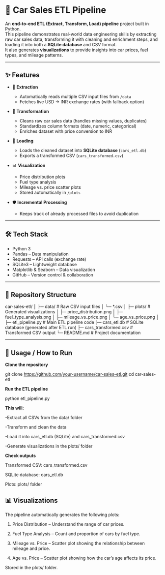 ﻿# 🚗 Car Sales ETL Pipeline

An **end-to-end ETL (Extract, Transform, Load) pipeline** project built in Python.  
This pipeline demonstrates real-world data engineering skills by extracting raw car sales data, transforming it with cleaning and enrichment steps, and loading it into both a **SQLite database** and CSV format.  
It also generates **visualizations** to provide insights into car prices, fuel types, and mileage patterns.

---

## ✨ Features
- 🔄 **Extraction**
  - Automatically reads multiple CSV input files from `/data`
  - Fetches live USD → INR exchange rates (with fallback option)

- 🧹 **Transformation**
  - Cleans raw car sales data (handles missing values, duplicates)
  - Standardizes column formats (date, numeric, categorical)
  - Enriches dataset with price conversion to INR

- 💾 **Loading**
  - Loads the cleaned dataset into **SQLite database** (`cars_etl.db`)
  - Exports a transformed CSV (`cars_transformed.csv`)

- 📊 **Visualization**
  - Price distribution plots
  - Fuel type analysis
  - Mileage vs. price scatter plots
  - Stored automatically in `/plots`

- 🛡 **Incremental Processing**
  - Keeps track of already processed files to avoid duplication

---

## 🛠 Tech Stack
- Python 3  
- Pandas – Data manipulation  
- Requests – API calls (exchange rate)  
- SQLite3 – Lightweight database  
- Matplotlib & Seaborn – Data visualization  
- GitHub – Version control & collaboration  

---

## 📂 Repository Structure
car-sales-etl/
│
├─ data/                  # Raw CSV input files
│   └─ *.csv
│
├─ plots/                 # Generated visualizations
│   ├─ price_distribution.png
│   ├─ fuel_type_analysis.png
│   ├─ mileage_vs_price.png
│   └─ age_vs_price.png
│
├─ etl_pipeline.py        # Main ETL pipeline code
├─ cars_etl.db            # SQLite database (generated after ETL run)
├─ cars_transformed.csv   # Transformed CSV output
└─ README.md              # Project documentation

---

## 🚀 Usage / How to Run

**Clone the repository**

git clone https://github.com/your-username/car-sales-etl.git
cd car-sales-etl


**Run the ETL pipeline**

python etl_pipeline.py


**This will:**

-Extract all CSVs from the data/ folder

-Transform and clean the data

-Load it into cars_etl.db (SQLite) and cars_transformed.csv

-Generate visualizations in the plots/ folder

**Check outputs**

Transformed CSV: cars_transformed.csv

SQLite database: cars_etl.db

Plots: plots/ folder

## 📊 Visualizations

The pipeline automatically generates the following plots:

 1. Price Distribution – Understand the range of car prices.

 2. Fuel Type Analysis – Count and proportion of cars by fuel type.

 3. Mileage vs. Price – Scatter plot showing the relationship between mileage and price.

 4. Age vs. Price – Scatter plot showing how the car’s age affects its price.

Stored in the plots/ folder.

